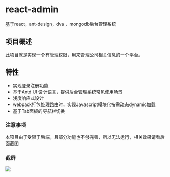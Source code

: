 # react-admin
基于react，ant-design，dva ，mongodb后台管理系统

## 项目概述
 
此项目就是实现一个有管理权限，用来管理公司相关信息的一个平台。

## 特性

- 实现登录注册功能
- 基于Antd UI 设计语言，提供后台管理系统常见使用场景
- 浅度响应式设计
- webpack打包处理路由时，实现Javascript模块化按需动态dynamic加载
- 基于Tab面板的导航栏切换

### 注意事项

本项目由于受限于后端，且部分功能也不够完善，所以无法运行，相关效果请看后面截图

### 截屏

![](assets/admin.gif)